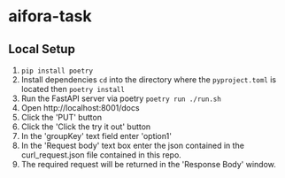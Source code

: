 # aifora-task
## Local Setup

1. `pip install poetry`
2. Install dependencies `cd` into the directory where the `pyproject.toml` is located then `poetry install`
3. Run the FastAPI server via poetry `poetry run ./run.sh`
4. Open http://localhost:8001/docs
5. Click the 'PUT' button
6. Click the 'Click the try it out' button
7. In the 'groupKey' text field enter 'option1'
8. In the 'Request body' text box enter the json contained in the curl_request.json file contained in this repo.
9. The required request will be returned in the 'Response Body' window.
